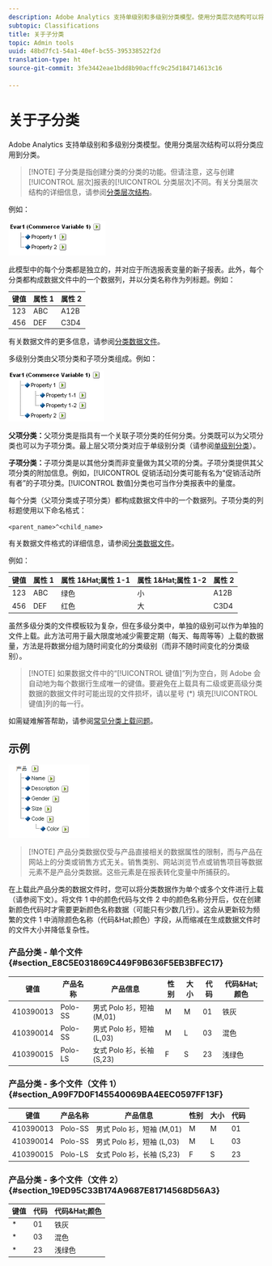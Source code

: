 ```yaml
---
description: Adobe Analytics 支持单级别和多级别分类模型。使用分类层次结构可以将分类应用到分类。
subtopic: Classifications
title: 关于子分类
topic: Admin tools
uuid: 48bd7fc1-54a1-40ef-bc55-395338522f2d
translation-type: ht
source-git-commit: 3fe3442eae1bdd8b90acffc9c25d184714613c16

---
```



# 关于子分类

Adobe Analytics 支持单级别和多级别分类模型。使用分类层次结构可以将分类应用到分类。

>[!NOTE] 子分类是指创建分类的分类的功能。但请注意，这与创建[!UICONTROL 层次]报表的[!UICONTROL 分类层次]不同。有关分类层次结构的详细信息，请参阅[分类层次结构](classification-hierarchies.md)。

例如：

![](assets/single-level-popup-C.png)

此模型中的每个分类都是独立的，并对应于所选报表变量的新子报表。此外，每个分类都构成数据文件中的一个数据列，并以分类名称作为列标题。例如：

| 键值 | 属性 1 | 属性 2 |
|---|---|---|
| 123 | ABC | A12B |
| 456 | DEF | C3D4 |

有关数据文件的更多信息，请参阅[分类数据文件](/help/components/c-classifications2/c-classifications-importer/c-saint-data-files.md)。

多级别分类由父项分类和子项分类组成。例如：

![](assets/Multi-Level-Class-popup.png)

**父项分类：**&#x200B;父项分类是指具有一个关联子项分类的任何分类。分类既可以为父项分类也可以为子项分类。最上层父项分类对应于单级别分类（请参阅[单级别分类](/help/components/c-classifications2/c-sub-classifications.md)）。

**子项分类：**&#x200B;子项分类是以其他分类而非变量做为其父项的分类。子项分类提供其父项分类的附加信息。例如，[!UICONTROL 促销活动]分类可能有名为“促销活动所有者”的子项分类。[!UICONTROL 数值]分类也可当作分类报表中的量度。

每个分类（父项分类或子项分类）都构成数据文件中的一个数据列。子项分类的列标题使用以下命名格式：

`<parent_name>^<child_name>`

有关数据文件格式的详细信息，请参阅[分类数据文件](/help/components/c-classifications2/c-classifications-importer/c-saint-data-files.md)。

例如：

| 键值 | 属性 1 | 属性 1&amp;Hat;属性 1-1 | 属性 1&amp;Hat;属性 1-2 | 属性 2 |
|---|---|---|---|---|
| 123 | ABC | 绿色 | 小 | A12B |
| 456 | DEF | 红色 | 大 | C3D4 |

虽然多级分类的文件模板较为复杂，但在多级分类中，单独的级别可以作为单独的文件上载。此方法可用于最大限度地减少需要定期（每天、每周等等）上载的数据量，方法是将数据分组为随时间变化的分类级别（而非不随时间变化的分类级别）。

>[!NOTE] 如果数据文件中的“[!UICONTROL 键值]”列为空白，则 Adobe 会自动地为每个数据行生成唯一的键值。要避免在上载具有二级或更高级分类数据的数据文件时可能出现的文件损坏，请以星号 (*) 填充[!UICONTROL 键值]列的每一行。

如需疑难解答帮助，请参阅[常见分类上载问题](https://helpx.adobe.com/cn/analytics/kb/common-saint-upload-issues.html)。

## 示例

![](assets/sample-product-classifications.png)

>[!NOTE] 产品分类数据仅受与产品直接相关的数据属性的限制，而与产品在网站上的分类或销售方式无关。销售类别、网站浏览节点或销售项目等数据元素不是产品分类数据。这些元素是在报表转化变量中所捕获的。

在上载此产品分类的数据文件时，您可以将分类数据作为单个或多个文件进行上载（请参阅下文）。将文件 1 中的颜色代码与文件 2 中的颜色名称分开后，仅在创建新颜色代码时才需要更新颜色名称数据（可能只有少数几行）。这会从更新较为频繁的文件 1 中消除颜色名称（代码&amp;Hat;颜色）字段，从而缩减在生成数据文件时的文件大小并降低复杂性。

### 产品分类 - 单个文件 {#section_E8C5E031869C449F9B636F5EB3BFEC17}

| 键值 | 产品名称 | 产品信息 | 性别 | 大小 | 代码 | 代码&amp;Hat;颜色 |
|---|---|---|---|---|---|---|
| 410390013 | Polo-SS | 男式 Polo 衫，短袖 (M,01) | M | M | 01 | 铁灰 |
| 410390014 | Polo-SS | 男式 Polo 衫，短袖 (L,03) | M | L | 03 | 混色 |
| 410390015 | Polo-LS | 女式 Polo 衫，长袖 (S,23) | F | S | 23 | 浅绿色 |

### 产品分类 - 多个文件（文件 1） {#section_A99F7D0F145540069BA4EEC0597FF13F}

| 键值 | 产品名称 | 产品信息 | 性别 | 大小 | 代码 |
|---|---|---|---|---|---|
| 410390013 | Polo-SS | 男式 Polo 衫，短袖 (M,01) | M | M | 01 |
| 410390014 | Polo-SS | 男式 Polo 衫，短袖 (L,03) | M | L | 03 |
| 410390015 | Polo-LS | 女式 Polo 衫，长袖 (S,23) | F | S | 23 |

### 产品分类 - 多个文件（文件 2） {#section_19ED95C33B174A9687E81714568D56A3}

| 键值 | 代码 | 代码&amp;Hat;颜色 |
|---|---|---|
| * | 01 | 铁灰 |
| * | 03 | 混色 |
| * | 23 | 浅绿色 |
